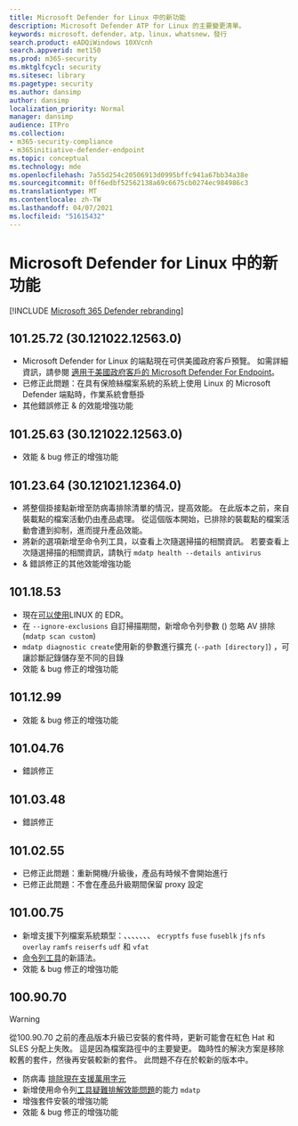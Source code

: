 ```yaml
---
title: Microsoft Defender for Linux 中的新功能
description: Microsoft Defender ATP for Linux 的主要變更清單。
keywords: microsoft，defender，atp，linux，whatsnew，發行
search.product: eADQiWindows 10XVcnh
search.appverid: met150
ms.prod: m365-security
ms.mktglfcycl: security
ms.sitesec: library
ms.pagetype: security
ms.author: dansimp
author: dansimp
localization_priority: Normal
manager: dansimp
audience: ITPro
ms.collection:
- m365-security-compliance
- m365initiative-defender-endpoint
ms.topic: conceptual
ms.technology: mde
ms.openlocfilehash: 7a55d254c20506913d0995bffc941a67bb34a38e
ms.sourcegitcommit: 0ff6edbf52562138a69c6675cb0274ec984986c3
ms.translationtype: MT
ms.contentlocale: zh-TW
ms.lasthandoff: 04/07/2021
ms.locfileid: "51615432"
---
```

# <a name="whats-new-in-microsoft-defender-for-endpoint-for-linux"></a>Microsoft Defender for Linux 中的新功能

[!INCLUDE [Microsoft 365 Defender rebranding](../../includes/microsoft-defender.md)]

## <a name="1012572-30121022125630"></a>101.25.72 (30.121022.12563.0) 

- Microsoft Defender for Linux 的端點現在可供美國政府客戶預覽。 如需詳細資訊，請參閱 [適用于美國政府客戶的 Microsoft Defender For Endpoint](gov.md)。
- 已修正此問題：在具有保險絲檔案系統的系統上使用 Linux 的 Microsoft Defender 端點時，作業系統會懸掛
- 其他錯誤修正 & 的效能增強功能

## <a name="1012563-30121022125630"></a>101.25.63 (30.121022.12563.0) 

- 效能 & bug 修正的增強功能

## <a name="1012364-30121021123640"></a>101.23.64 (30.121021.12364.0) 

- 將整個掛接點新增至防病毒排除清單的情況，提高效能。 在此版本之前，來自裝載點的檔案活動仍由產品處理。 從這個版本開始，已排除的裝載點的檔案活動會遭到抑制，進而提升產品效能。
- 將新的選項新增至命令列工具，以查看上次隨選掃描的相關資訊。 若要查看上次隨選掃描的相關資訊，請執行 `mdatp health --details antivirus`
- & 錯誤修正的其他效能增強功能

## <a name="1011853"></a>101.18.53

- 現在[可以使用](https://techcommunity.microsoft.com/t5/microsoft-defender-for-endpoint/edr-for-linux-is-now-is-generally-available/ba-p/2048539)LINUX 的 EDR。
- 在 `--ignore-exclusions` 自訂掃描期間，新增命令列參數 () 忽略 AV 排除 (`mdatp scan custom`) 
- `mdatp diagnostic create`使用新的參數進行擴充 (`--path [directory]`) ，可讓診斷記錄儲存至不同的目錄
- 效能 & bug 修正的增強功能

## <a name="1011299"></a>101.12.99

- 效能 & bug 修正的增強功能

## <a name="1010476"></a>101.04.76

- 錯誤修正

## <a name="1010348"></a>101.03.48

- 錯誤修正

## <a name="1010255"></a>101.02.55

- 已修正此問題：重新開機/升級後，產品有時候不會開始進行
- 已修正此問題：不會在產品升級期間保留 proxy 設定

## <a name="1010075"></a>101.00.75

- 新增支援下列檔案系統類型：、、、、、、、 `ecryptfs` `fuse` `fuseblk` `jfs` `nfs` `overlay` `ramfs` `reiserfs` `udf` 和 `vfat`
- [命令列工具](linux-resources.md#configure-from-the-command-line)的新語法。
- 效能 & bug 修正的增強功能

## <a name="1009070"></a>100.90.70

> [!WARNING]
> 從100.90.70 之前的產品版本升級已安裝的套件時，更新可能會在紅色 Hat 和 SLES 分配上失敗。 這是因為檔案路徑中的主要變更。 臨時性的解決方案是移除較舊的套件，然後再安裝較新的套件。 此問題不存在於較新的版本中。

- 防病毒 [排除現在支援萬用字元](linux-exclusions.md#supported-exclusion-types)
- 新增使用命令列[工具疑難排解效能問題](linux-support-perf.md)的能力 `mdatp`
- 增強套件安裝的增強功能
- 效能 & bug 修正的增強功能
